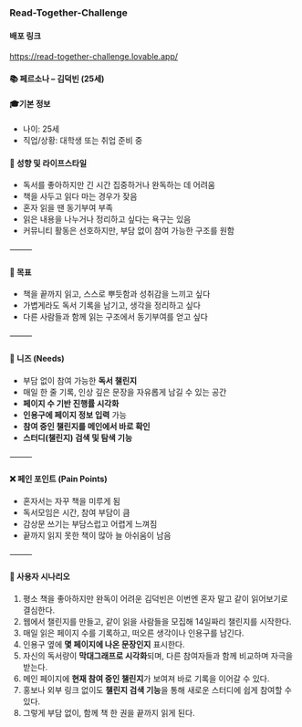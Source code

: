 ### Read-Together-Challenge

#### 배포 링크

https://read-together-challenge.lovable.app/

#### 📚 페르소나 – 김덕빈 (25세)

#### **🎓기본 정보**

- 나이: 25세
- 직업/상황: 대학생 또는 취업 준비 중

#### **🧠 성향 및 라이프스타일**

- 독서를 좋아하지만 긴 시간 집중하거나 완독하는 데 어려움
- 책을 사두고 읽다 마는 경우가 잦음
- 혼자 읽을 땐 동기부여 부족
- 읽은 내용을 나누거나 정리하고 싶다는 욕구는 있음
- 커뮤니티 활동은 선호하지만, 부담 없이 참여 가능한 구조를 원함

⸻

#### **🎯 목표**

- 책을 끝까지 읽고, 스스로 뿌듯함과 성취감을 느끼고 싶다
- 가볍게라도 독서 기록을 남기고, 생각을 정리하고 싶다
- 다른 사람들과 함께 읽는 구조에서 동기부여를 얻고 싶다

⸻

#### 💬 니즈 (Needs)

- 부담 없이 참여 가능한 **독서 챌린지**
- 매일 한 줄 기록, 인상 깊은 문장을 자유롭게 남길 수 있는 공간
- **페이지 수 기반 진행률 시각화**
- **인용구에 페이지 정보 입력** 가능
- **참여 중인 챌린지를 메인에서 바로 확인**
- **스터디(챌린지) 검색 및 탐색 기능**

⸻

#### **❌ 페인 포인트 (Pain Points)**

- 혼자서는 자꾸 책을 미루게 됨
- 독서모임은 시간, 참여 부담이 큼
- 감상문 쓰기는 부담스럽고 어렵게 느껴짐
- 끝까지 읽지 못한 책이 많아 늘 아쉬움이 남음

⸻

#### 📖 사용자 시나리오

1. 평소 책을 좋아하지만 완독이 어려운 김덕빈은 이번엔 혼자 말고 같이 읽어보기로 결심한다.
2. 웹에서 챌린지를 만들고, 같이 읽을 사람들을 모집해 14일짜리 챌린지를 시작한다.
3. 매일 읽은 페이지 수를 기록하고, 떠오른 생각이나 인용구를 남긴다.
4. 인용구 옆에 **몇 페이지에 나온 문장인지** 표시한다.
5. 자신의 독서량이 **막대그래프로 시각화**되며, 다른 참여자들과 함께 비교하며 자극을 받는다.
6. 메인 페이지에 **현재 참여 중인 챌린지**가 보여져 바로 기록을 이어갈 수 있다.
7. 홍보나 외부 링크 없이도 **챌린지 검색 기능**을 통해 새로운 스터디에 쉽게 참여할 수 있다.
8. 그렇게 부담 없이, 함께 책 한 권을 끝까지 읽게 된다.
